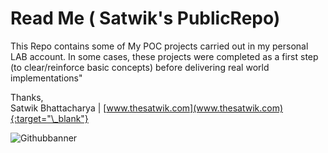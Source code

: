 # Read Me ( Satwik's PublicRepo)

This Repo contains some of My POC projects carried out in my personal LAB account. In some cases, these projects were completed as a first step (to clear/reinforce basic concepts) before delivering real world implementations" 


Thanks,  
Satwik Bhattacharya | [www.thesatwik.com](www.thesatwik.com){:target="\_blank"}


![Githubbanner](https://github.com/thesatwik/PublicProjects/blob/main/00-SetupFiles-DummySite/Github.png) 


